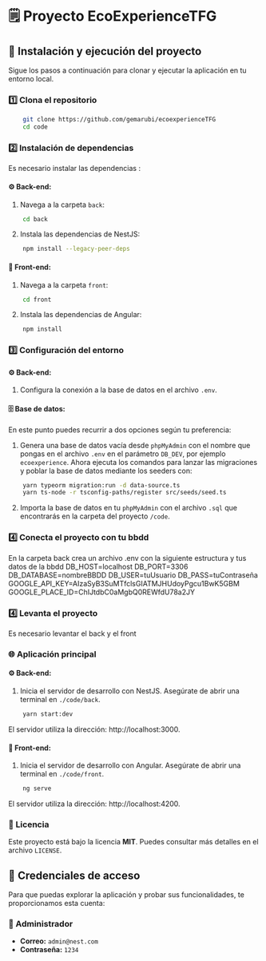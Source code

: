 # 🗒️ Proyecto EcoExperienceTFG



## 🚀 Instalación y ejecución del proyecto 
Sigue los pasos a continuación para clonar y ejecutar la aplicación en tu entorno local. 

### 1️⃣ Clona el repositorio 
```bash 
	git clone https://github.com/gemarubi/ecoexperienceTFG 
	cd code
```
### 2️⃣ Instalación de dependencias
Es necesario instalar las dependencias :


#### ⚙️ Back-end:
1. Navega a la carpeta `back`: 
```bash
	cd back
```
2. Instala las dependencias de NestJS:
```bash
	npm install --legacy-peer-deps
```
#### 🎨 Front-end:
1. Navega a la carpeta `front`: 
```bash
	cd front
```
2. Instala las dependencias de Angular:
```bash
	npm install
```

### 3️⃣ Configuración del entorno

#### ⚙️ Back-end:

1. Configura la conexión a la base de datos en el archivo `.env`.

#### 🗄️ Base de datos:
En este punto puedes recurrir a dos opciones según tu preferencia:

1. Genera una base de datos vacía desde `phpMyAdmin` con el nombre que pongas en el archivo  `.env` en el parámetro `DB_DEV`, por ejemplo `ecoexperience`. Ahora ejecuta los comandos para lanzar las migraciones y poblar la base de datos mediante los seeders con:
```bash
	yarn typeorm migration:run -d data-source.ts
	yarn ts-node -r tsconfig-paths/register src/seeds/seed.ts
```
2. Importa la base de datos en tu `phpMyAdmin` con el archivo `.sql` que encontrarás en la carpeta del proyecto `/code`.

### 4️⃣ Conecta el proyecto con tu bbdd
En la carpeta back crea un archivo .env con la siguiente estructura y tus datos de la bbdd
DB_HOST=localhost
DB_PORT=3306
DB_DATABASE=nombreBBDD
DB_USER=tuUsuario
DB_PASS=tuContraseña
GOOGLE_API_KEY=AIzaSyB3SuMTfclsGIATMJHUdoyPgcu1BwK5GBM
GOOGLE_PLACE_ID=ChIJtdbC0aMgbQ0REWfdU78a2JY

### 4️⃣ Levanta el proyecto
Es necesario levantar el back y el front 

### 🌐 Aplicación principal

#### ⚙️ Back-end:
1. Inicia el servidor de desarrollo con NestJS. Asegúrate de abrir una terminal en `./code/back`.
```bash
	yarn start:dev
```
El servidor utiliza la dirección: http://localhost:3000.

#### 🎨 Front-end:
1. Inicia el servidor de desarrollo con Angular. Asegúrate de abrir una terminal en `./code/front`.
```bash
	ng serve 
```
El servidor utiliza la dirección: http://localhost:4200.


### 📝 Licencia

Este proyecto está bajo la licencia **MIT**. Puedes consultar más detalles en el archivo `LICENSE`.

## 🔑 Credenciales de acceso
Para que puedas explorar la aplicación y probar sus funcionalidades, te proporcionamos esta cuenta: 

### 👑 Administrador
- **Correo:** `admin@nest.com` 
- **Contraseña:** `1234` 